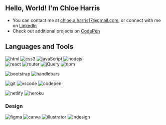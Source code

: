 ## Hello, World! I'm Chloe Harris 

* You can contact me at [chloe.a.harris17@gmail.com](chloe.a.harris17@gmail.com), or connect with me on [LinkedIn](https://www.linkedin.com/in/chloe-harris-51982322/)
* Check out additional projects on [CodePen](https://codepen.io/chloeharris1)

## Languages and Tools 
![html](https://img.shields.io/badge/HTML5-E34F26?style=for-the-badge&logo=html5&logoColor=white)
![css3](https://img.shields.io/badge/CSS3-1572B6?style=for-the-badge&logo=css3&logoColor=white)
![javaScript](https://img.shields.io/badge/JavaScript-323330?style=for-the-badge&logo=javascript&logoColor=F7DF1E)
![nodejs](https://img.shields.io/badge/Node.js-339933?style=for-the-badge&logo=nodedotjs&logoColor=white)
<br>
![react](https://img.shields.io/badge/React-20232A?style=for-the-badge&logo=react&logoColor=61DAFB)
![router](https://img.shields.io/badge/React_Router-CA4245?style=for-the-badge&logo=react-router&logoColor=white)
![jQuery](https://img.shields.io/badge/jQuery-0769AD?style=for-the-badge&logo=jquery&logoColor=white)
![npm](https://img.shields.io/badge/npm-CB3837?style=for-the-badge&logo=npm&logoColor=white)

![bootstrap](https://img.shields.io/badge/Bootstrap-563D7C?style=for-the-badge&logo=bootstrap&logoColor=white)
![handlebars](https://img.shields.io/badge/Handlebars.js-f0772b?style=for-the-badge&logo=handlebarsdotjs&logoColor=black)


![git](https://img.shields.io/badge/GIT-E44C30?style=for-the-badge&logo=git&logoColor=white)
![vscode](https://img.shields.io/badge/Visual_Studio_Code-0078D4?style=for-the-badge&logo=visual%20studio%20code&logoColor=white)
![codepen](https://img.shields.io/badge/Codepen-000000?style=for-the-badge&logo=codepen&logoColor=white)
<br>

![netlify](https://img.shields.io/badge/Netlify-00C7B7?style=for-the-badge&logo=netlify&logoColor=white)
![heroku](https://img.shields.io/badge/Heroku-430098?style=for-the-badge&logo=heroku&logoColor=white)
<br>

### Design
![figma](https://img.shields.io/badge/Figma-F24E1E?style=for-the-badge&logo=figma&logoColor=white)
![canva](https://img.shields.io/badge/Canva-%2300C4CC.svg?&style=for-the-badge&logo=Canva&logoColor=white)
![illustrator](https://img.shields.io/badge/Adobe%20Illustrator-FF9A00?style=for-the-badge&logo=adobe%20illustrator&logoColor=white)
![indesign](https://img.shields.io/badge/Adobe%20InDesign-FF3366?style=for-the-badge&logo=Adobe%20InDesign&logoColor=white)



<!--
**chloeharris1/chloeharris1** is a ✨ _special_ ✨ repository because its `README.md` (this file) appears on your GitHub profile.

Here are some ideas to get you started:

- 🔭 I’m currently working on ...
- 🌱 I’m currently learning ...
- 👯 I’m looking to collaborate on ...
- 🤔 I’m looking for help with ...
- 💬 Ask me about ...
- 📫 How to reach me: ...
- 😄 Pronouns: ...
- ⚡ Fun fact: ...
-->
